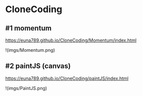 # CloneCoding

## #1 momentum
https://euna789.github.io/CloneCoding/Momentum/index.html

!(imgs/Momentum.png)

## #2 paintJS (canvas)
https://euna789.github.io/CloneCoding/paintJS/index.html

!(imgs/PaintJS.png)

